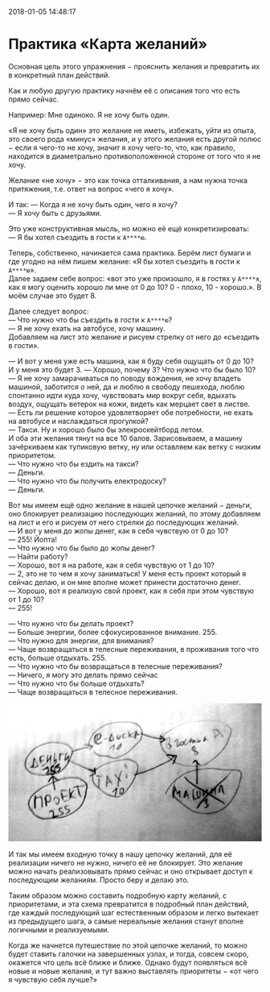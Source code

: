 2018-01-05 14:48:17 

# Практика «Карта желаний»


Основная цель этого упражнения − прояснить желания и превратить их в конкретный план действий.

Как и любую другую практику начнём её с описания того что есть прямо сейчас.

Например:
Мне одиноко. Я не хочу быть один.


«Я не хочу быть один» это желание не иметь, избежать, уйти из опыта, это своего рода «минус» желания, и у этого желания есть другой полюс − если я чего-то не хочу, значит я хочу чего-то, что, как правило, находится в диаметрально противоположенной стороне от того что я не хочу.


Желание «не хочу» − это как точка отталкивания, а нам нужна точка притяжения, т.е. ответ на вопрос «чего я хочу».


И так:
― Когда я не хочу быть один, чего я хочу?  
― Я хочу быть с друзьями.


Это уже конструктивная мысль, но можно её ещё конкретизировать:  
― Я бы хотел съездить в гости к `А****ю`.


Теперь, собственно, начинается сама практика. Берём лист бумаги и где угодно на нём пишем желание: «Я бы хотел съездить в гости к `А****ю`».   
Далее задаем себе вопрос: «вот это уже произошло, я в гостях у `А****я`, как я могу оценить хорошо ли мне от 0 до 10? 0 - плохо, 10 - хорошо.». В моём случае это будет 8. 


Далее следует вопрос:  
― Что нужно что бы съездить в гости к `А****ю`?  
― Я не хочу ехать на автобусе, хочу машину.  
Добавляем на лист это желание и рисуем стрелку от него до «съездить в гости».  


― И вот у меня уже есть машина, как я буду себя ощущать от 0 до 10?  
И у меня это будет 3.
― Хорошо, почему 3? Что нужно что бы было 10?  
― Я не хочу замарачиваться по поводу вождения, не хочу владеть машиной, заботится о ней, да и люблю я свободу пешехода, люблю спонтанно идти куда хочу, чувствовать мир вокруг себя, вдыхать воздух, ощущать ветерок на кожи, видеть как мерцает свет в листве.  
― Есть ли решение которое удовлетворяет обе потребности, не ехать на автобусе и наслаждаться прогулкой?  
― Такси. Ну и хорошо было бы элекроскейтборд летом.  
И оба эти желания тянут на все 10 балов. Зарисовываем, а машину зачёркиваем как тупиковую ветку, ну или оставляем как ветку с низким приоритетом.  
― Что нужно что бы ездить на такси?  
― Деньги.  
― Что нужно что бы получить електродоску?  
― Деньги.


Вот мы имеем ещё одно желание в нашей цепочке желаний − деньги, оно блокирует реализацию последующих желаний, по этому добавляем на лист и его и рисуем от него стрелки до последующих желаний.  
― И вот у меня до жопы денег, как я себя чувствую от 0 до 10?  
― 255! Йопта!  
― Что нужно что бы было до жопы денег?  
― Найти работу?  
― Хорошо, вот я на работе, как я себя чувствую от 1 до 10?  
― 2, это не то чем я хочу заниматься! У меня есть проект который я сейчас делаю, и он мне вполне может принести достаточно денег.  
― Хорошо, вот я реализую свой проект, как я себя при этом чувствую от 1 до 10?  
― 255!  


― Что нужно что бы делать проект?  
― Больше энергии, более сфокусированное внимание. 255.  
― Что нужно для энергии, для внимания?  
― Чаще возвращаться в телесные переживания, в проживания того что есть, больше отдыхать. 255.  
― Что нужно что бы возвращаться в телесные переживания?  
― Ничего, я могу это делать прямо сейчас  
― Что нужно что бы больше отдыхать?  
― Чаще возвращаться в телесное переживания.  


![Карта желаний](map.jpg)


И так мы имеем входную точку в нашу цепочку желаний, для её реализации ничего не нужно, ничего её не блокирует. Это желание можно начать реализовывать прямо сейчас и оно открывает доступ к последующим желаниям. Просто беру и делаю это.

Таким образом можно составить подробную карту желаний, с приоритетами, и эта схема превратится в подробный план действий, где каждый последующий шаг естественным образом и легко вытекает из предыдущего шага, а самые нереальные желания станут вполне логичными и реализуемыми.

Когда же начнется путешествие по этой цепочке желаний, то можно будет ставить галочки на завершенных узлах, и тогда, совсем скоро, окажется что цель всё ближе и ближе. Однако будут появляться всё новые и новые желания, и тут важно выставлять приоритеты − «от чего я чувствую себя лучше?»

